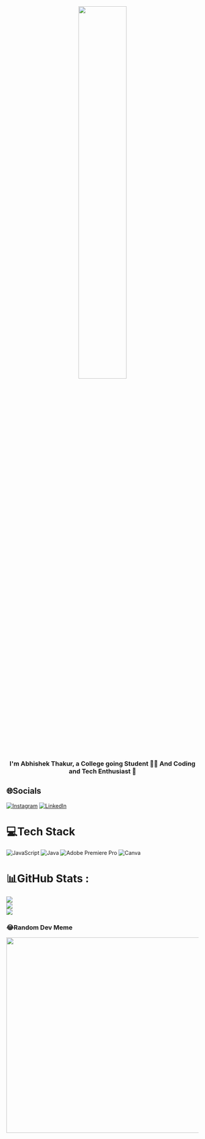 
<div align="center">
<img src="https://rishavanand.github.io/static/images/greetings.gif" align="center" style="width: 50%" />
</div>  
  

### <div align="center">I'm Abhishek Thakur, a College going Student  👨‍💻  And Coding and Tech Enthusiast 🚀</div>  
  
## 🌐Socials
[![Instagram](https://img.shields.io/badge/Instagram-%23E4405F.svg?logo=Instagram&logoColor=white)](https://instagram.com/https://www.instagram.com/its_abhishek1609/) [![LinkedIn](https://img.shields.io/badge/LinkedIn-%230077B5.svg?logo=linkedin&logoColor=white)](https://linkedin.com/in/https://www.linkedin.com/in/abhishek-thakur-080694214/) 

# 💻Tech Stack
![JavaScript](https://img.shields.io/badge/javascript-%23323330.svg?style=flat&logo=javascript&logoColor=%23F7DF1E) ![Java](https://img.shields.io/badge/java-%23ED8B00.svg?style=flat&logo=java&logoColor=white) ![Adobe Premiere Pro](https://img.shields.io/badge/Adobe%20Premiere%20Pro-9999FF.svg?style=flat&logo=Adobe%20Premiere%20Pro&logoColor=white) ![Canva](https://img.shields.io/badge/Canva-%2300C4CC.svg?style=flat&logo=Canva&logoColor=white)
# 📊GitHub Stats :
![](https://github-readme-stats.vercel.app/api?username=abhishekgit1609&theme=tokyonight&hide_border=false&include_all_commits=true&count_private=true)<br/>
![](https://github-readme-streak-stats.herokuapp.com/?user=abhishekgit1609&theme=tokyonight&hide_border=false)<br/>
![](https://github-readme-stats.vercel.app/api/top-langs/?username=abhishekgit1609&theme=tokyonight&hide_border=false&include_all_commits=true&count_private=true&layout=compact)

### 😂Random Dev Meme
<img src="https://random-memer.herokuapp.com/" width="512px"/>
